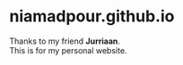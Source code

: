 # niamadpour.github.io
 Thanks to my friend <b>Jurriaan</b>. <br>
 This is for my personal website. 
 
